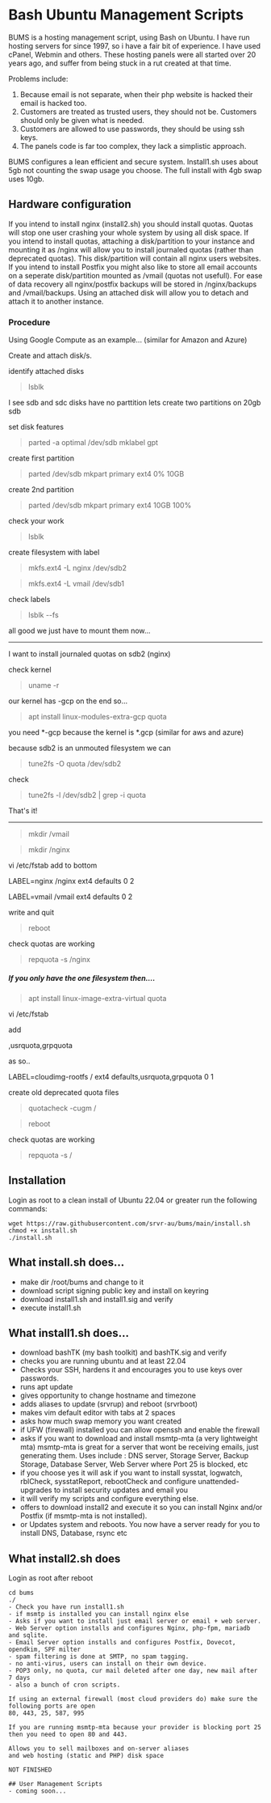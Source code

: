 # Bash Ubuntu Management Scripts

BUMS is a hosting management script, using Bash on Ubuntu.
I have run hosting servers for since 1997, so i have a fair bit of experience.
I have used cPanel, Webmin and others. These hosting panels were all started over 20 years ago, and suffer from being stuck in a rut created at that time.

Problems include:
1. Because email is not separate, when their php website is hacked their email is hacked too.
2. Customers are treated as trusted users, they should not be. Customers should only be given what is needed.
3. Customers are allowed to use passwords, they should be using ssh keys.
4. The panels code is far too complex, they lack a simplistic approach.

BUMS configures a lean efficient and secure system.
Install1.sh uses about 5gb not counting the swap usage you choose.
The full install with 4gb swap uses 10gb.

## Hardware configuration
If you intend to install nginx (install2.sh) you should install quotas. Quotas will stop one user crashing your whole system by using all disk space.
If you intend to install quotas, attaching a disk/partition to your instance and mounting it as /nginx will allow you to install journaled quotas (rather than deprecated quotas). This disk/partition will contain all nginx users websites. If you intend to install Postfix you might also like to store all email accounts on a seperate disk/partition mounted as /vmail (quotas not usefull). For ease of data recovery all nginx/postfix backups will be stored in /nginx/backups and /vmail/backups. Using an attached disk will allow you to detach and attach it to another instance.

### Procedure
Using Google Compute as an example... (similar for Amazon and Azure)

Create and attach disk/s.

identify attached disks
> lsblk

I see sdb and sdc disks have no parttition
lets create two partitions on 20gb sdb

set disk features
> parted -a optimal /dev/sdb mklabel gpt

create first partition
> parted /dev/sdb mkpart primary ext4 0% 10GB

create 2nd partition
> parted /dev/sdb mkpart primary ext4 10GB 100%

check your work
> lsblk

create filesystem with label
> mkfs.ext4 -L nginx /dev/sdb2

> mkfs.ext4 -L vmail /dev/sdb1

check labels
> lsblk --fs

all good we just have to mount them now...

***********

I want to install journaled quotas on sdb2 (nginx)

check kernel
> uname -r

our kernel has -gcp on the end so...
> apt install linux-modules-extra-gcp quota

you need *-gcp because the kernel is *.gcp (similar for aws and azure)

because sdb2 is an unmouted filesystem we can
> tune2fs -O quota /dev/sdb2

check
> tune2fs -l /dev/sdb2 | grep -i quota

That's it!

******************
> mkdir /vmail

> mkdir /nginx

vi /etc/fstab
add to bottom

LABEL=nginx     /nginx          ext4    defaults        0 2

LABEL=vmail     /vmail          ext4    defaults        0 2

write and quit
>reboot

check quotas are working
> repquota -s /nginx

##### If you only have the one filesystem then....
> apt install linux-image-extra-virtual quota

vi /etc/fstab

add

,usrquota,grpquota

as so..

LABEL=cloudimg-rootfs   /        ext4   defaults,usrquota,grpquota        0 1

create old deprecated quota files
> quotacheck -cugm /

> reboot

check quotas are working
> repquota -s /

## Installation
Login as root to a clean install of Ubuntu 22.04 or greater
run the following commands:
```
wget https://raw.githubusercontent.com/srvr-au/bums/main/install.sh
chmod +x install.sh
./install.sh
```

## What install.sh does...
- make dir /root/bums and change to it
- download script signing public key and install on keyring
- download install1.sh and install1.sig and verify
- execute install1.sh

## What install1.sh does...
- download bashTK (my bash toolkit) and bashTK.sig and verify
- checks you are running ubuntu and at least 22.04
- Checks your SSH, hardens it and encourages you to use keys over passwords.
- runs apt update
- gives opportunity to change hostname and timezone
- adds aliases to update (srvrup) and reboot (srvrboot)
- makes vim default editor with tabs at 2 spaces
- asks how much swap memory you want created
- if UFW (firewall) installed you can allow openssh and enable the firewall
- asks if you want to download and install msmtp-mta (a very lightweight mta)
msmtp-mta is great for a server that wont be receiving emails, just generating them.
Uses include : DNS server, Storage Server, Backup Storage, Database Server, Web Server where Port 25 is blocked, etc
- if you choose yes it will ask if you want to install sysstat, logwatch, rblCheck, sysstatReport, rebootCheck and configure unattended-upgrades to install security updates and email you
- it will verify my scripts and configure everything else.
- offers to download install2 and execute it so you can install Nginx and/or Postfix (if msmtp-mta is not installed).
- or Updates system and reboots. You now have a server ready for you to install DNS, Database, rsync etc

## What install2.sh does
Login as root after reboot
```
cd bums
./
- Check you have run install1.sh
- if msmtp is installed you can install nginx else
- Asks if you want to install just email server or email + web server.
- Web Server option installs and configures Nginx, php-fpm, mariadb and sqlite.
- Email Server option installs and configures Postfix, Dovecot, opendkim, SPF milter
- spam filtering is done at SMTP, no spam tagging.
- no anti-virus, users can install on their own device.
- POP3 only, no quota, cur mail deleted after one day, new mail after 7 days
- also a bunch of cron scripts.

If using an external firewall (most cloud providers do) make sure the following ports are open
80, 443, 25, 587, 995

If you are running msmtp-mta because your provider is blocking port 25 then you need to open 80 and 443.

Allows you to sell mailboxes and on-server aliases
and web hosting (static and PHP) disk space

NOT FINISHED

## User Management Scripts
- coming soon...
